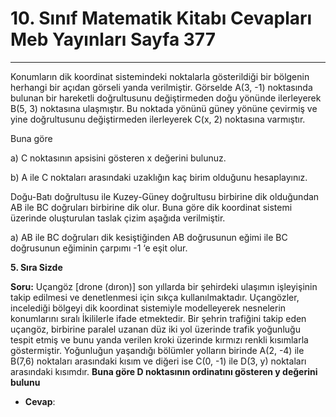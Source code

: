 # 10. Sınıf Matematik Kitabı Cevapları Meb Yayınları Sayfa 377

---

Konumların dik koordinat sistemindeki noktalarla gösterildiği bir bölgenin herhangi bir açıdan görseli yanda verilmiştir. Görselde A(3, -1) noktasında bulunan bir hareketli doğrultusunu değiştirmeden doğu yönünde ilerleyerek B(5, 3) noktasına ulaşmıştır. Bu noktada yönünü güney yönüne çevirmiş ve yine doğrultusunu değiştirmeden ilerleyerek C(x, 2) noktasına varmıştır.

 Buna göre

 a) C noktasının apsisini gösteren x değerini bulunuz.

 b) A ile C noktaları arasındaki uzaklığın kaç birim olduğunu hesaplayınız.

Doğu-Batı doğrultusu ile Kuzey-Güney doğrultusu birbirine dik olduğundan AB ile BC doğruları birbirine dik olur. Buna göre dik koordinat sistemi üzerinde oluşturulan taslak çizim aşağıda verilmiştir.

 a) AB ile BC doğruları dik kesiştiğinden AB doğrusunun eğimi ile BC doğrusunun eğiminin çarpımı -1 ‘e eşit olur.

**5. Sıra Sizde**

**Soru:** Uçangöz [drone (dıron)] son yıllarda bir şehirdeki ulaşımın işleyişinin takip edilmesi ve denetlenmesi için sıkça kullanılmaktadır. Uçangözler, incelediği bölgeyi dik koordinat sistemiyle modelleyerek nesnelerin konumlarını sıralı İkililerle ifade etmektedir. Bir şehrin trafiğini takip eden uçangöz, birbirine paralel uzanan düz iki yol üzerinde trafik yoğunluğu tespit etmiş ve bunu yanda verilen kroki üzerinde kırmızı renkli kısımlarla göstermiştir. Yoğunluğun yaşandığı bölümler yolların birinde A(2, -4) ile B(7,6) noktaları arasındaki kısım ve diğeri ise C(0, -1) ile D(3, y) noktaları arasındaki kısımdır. **Buna göre D noktasının ordinatını gösteren y değerini bulunu**

-   **Cevap**: